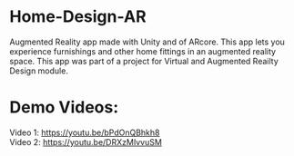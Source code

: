 # Home-Design-AR
Augmented Reality app made with Unity and of ARcore. This app lets you experience furnishings and other home fittings in an augmented reality space. This app was part of a project for Virtual and Augmented Reailty Design module. <br />
# Demo Videos: <br />
 Video 1: https://youtu.be/bPdOnQBhkh8    <br />
 Video 2: https://youtu.be/DRXzMIvvuSM      <br />
